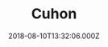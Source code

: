 ---
date: 2018-08-10T13:32:06.000Z
title: Cuhon
latitude: 46.75839658461877
longitude: 0.09551708137978672
category: checkin
---